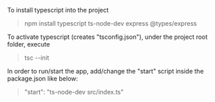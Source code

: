 To install typescript into the project
> npm install typescript ts-node-dev express @types/express

To activate typescript (creates "tsconfig.json"), under the project root folder, execute
> tsc --init

In order to run/start the app, add/change the "start" script inside the package.json like below:
> "start": "ts-node-dev src/index.ts"